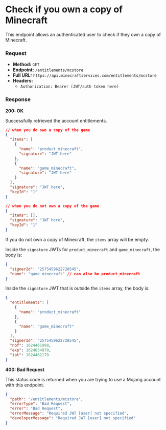 # Check if you own a copy of Minecraft
This endpoint allows an authenticated user to check if they own a copy of Minecraft.

### Request
- **Method:** `GET`
- **Endpoint:** `/entitlements/mcstore`
- **Full URL:** `https://api.minecraftservices.com/entitlements/mcstore`
- **Headers:**
    - `Authorization: Bearer [JWT/auth token here]`

### Response
**200: OK**

Successfully retrieved the account entitlements.

```json
// when you do own a copy of the game
{
  "items": [
    {
      "name": "product_minecraft",
      "signature": "JWT here"
    },
    {
      "name": "game_minecraft",
      "signature": "JWT here"
    }
  ],
  "signature": "JWT here",
  "keyId": "1"
}

// when you do not own a copy of the game
{
  "items": [],
  "signature": "JWT here",
  "keyId": "1"
}
```

If you do not own a copy of Minecraft, the `items` array will be empty.

Inside the `signature` JWTs for `product_minecraft` and `game_minecraft`, the body is:

```json
{
  "signerId": "2575459622728545",
  "name": "game_minecraft" // can also be product_minecraft
}
```

Inside the `signature` JWT that is outside the `items` array, the body is:

```json
{
  "entitlements": [
    {
      "name": "product_minecraft"
    },
    {
      "name": "game_minecraft"
    }
  ],
  "signerId": "2575459622728545",
  "nbf": 1624461990,
  "exp": 1624634970,
  "iat": 1624462170
}
```

**400: Bad Request**

This status code is returned when you are trying to use a Mojang account with this endpoint.

```json
{
  "path": "/entitlements/mcstore",
  "errorType": "Bad Request",
  "error": "Bad Request",
  "errorMessage": "Required JWT [user] not specified",
  "developerMessage": "Required JWT [user] not specified"
}
```

